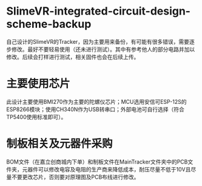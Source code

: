 # SlimeVR-integrated-circuit-design-scheme-backup
自己设计的SlimeVR的Tracker，因为主要用来备份，有可能有很多错误，需要逐步修改。最好不要轻易使用（还未进行测试）。其中有参考他人的部分电路并加以修改。后续会打样进行测试，相关固件也会在后续上传。

# 主要使用芯片
此设计主要使用BMI270作为主要的陀螺仪芯片；MCU选用安信可ESP-12S的ESP8266模块；使用CH340N作为USB转串口；外部电池可自行选择（符合TP5400使用标准即可）。

# 制板相关及元器件采购
BOM文件（在嘉立创商城内下单）和制板文件在MainTracker文件夹中的PCB文件夹，元器件可以修改电容及电阻的生产商来降低成本，耐压尽量不低于10V且尽量不要更改芯片，否则要对原理图及PCB布线进行修改。
